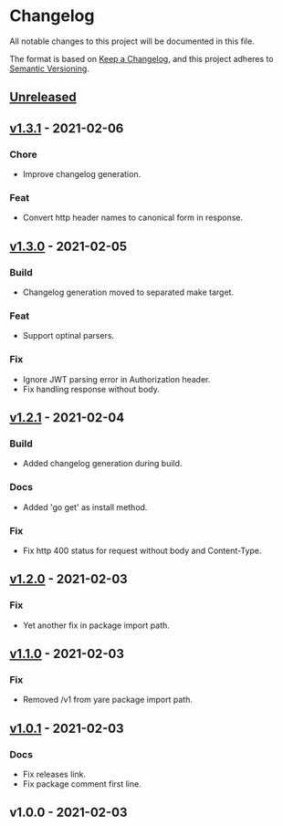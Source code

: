 # Changelog

All notable changes to this project will be documented in this file.

The format is based on [Keep a Changelog](https://keepachangelog.com/en/1.0.0/),
and this project adheres to [Semantic Versioning](https://semver.org/spec/v2.0.0.html).

<a name="unreleased"></a>
## [Unreleased]


<a name="v1.3.1"></a>
## [v1.3.1] - 2021-02-06
### Chore
- Improve changelog generation.

### Feat
- Convert http header names to canonical form in response.


<a name="v1.3.0"></a>
## [v1.3.0] - 2021-02-05
### Build
- Changelog generation moved to separated make target.

### Feat
- Support optinal parsers.

### Fix
- Ignore JWT parsing error in Authorization header.
- Fix handling response without body.


<a name="v1.2.1"></a>
## [v1.2.1] - 2021-02-04
### Build
- Added changelog generation during build.

### Docs
- Added 'go get' as install method.

### Fix
- Fix http 400 status for request without body and Content-Type.


<a name="v1.2.0"></a>
## [v1.2.0] - 2021-02-03
### Fix
- Yet another fix in package import path.


<a name="v1.1.0"></a>
## [v1.1.0] - 2021-02-03
### Fix
- Removed /v1 from yare package import path.


<a name="v1.0.1"></a>
## [v1.0.1] - 2021-02-03
### Docs
- Fix releases link.
- Fix package comment first line.


<a name="v1.0.0"></a>
## v1.0.0 - 2021-02-03

[Unreleased]: https://github.com/szkiba/yare/compare/v1.3.1...HEAD
[v1.3.1]: https://github.com/szkiba/yare/compare/v1.3.0...v1.3.1
[v1.3.0]: https://github.com/szkiba/yare/compare/v1.2.1...v1.3.0
[v1.2.1]: https://github.com/szkiba/yare/compare/v1.2.0...v1.2.1
[v1.2.0]: https://github.com/szkiba/yare/compare/v1.1.0...v1.2.0
[v1.1.0]: https://github.com/szkiba/yare/compare/v1.0.1...v1.1.0
[v1.0.1]: https://github.com/szkiba/yare/compare/v1.0.0...v1.0.1
